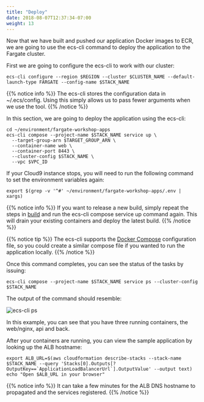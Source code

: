 ```yaml
---
title: "Deploy"
date: 2018-08-07T12:37:34-07:00
weight: 13
---
```


Now that we have built and pushed our application Docker images to ECR, we are going to use the ecs-cli command to deploy
the application to the Fargate cluster.

First we are going to configure the ecs-cli to work with our cluster:

```
ecs-cli configure --region $REGION --cluster $CLUSTER_NAME --default-launch-type FARGATE --config-name $STACK_NAME
```

{{% notice info %}}
The ecs-cli stores the configuration data in ~/.ecs/config. Using this simply allows us to pass fewer arguments
when we use the tool.
{{% /notice %}}

In this section, we are going to deploy the application using the ecs-cli:

```
cd ~/environment/fargate-workshop-apps
ecs-cli compose --project-name $STACK_NAME service up \
  --target-group-arn $TARGET_GROUP_ARN \
  --container-name web \
  --container-port 8443 \
  --cluster-config $STACK_NAME \
  --vpc $VPC_ID
```

If your Cloud9 instance stops, you will need to run the following command to set the environment variables again:

```
export $(grep -v '^#' ~/environment/fargate-workshop-apps/.env | xargs)
```


{{% notice info %}}
If you want to release a new build, simply repeat the steps in [build](/app/build/) and run the ecs-cli compose service up command again. This will drain your existing containers and deploy the latest build.
{{% /notice %}}


{{% notice tip %}}
The ecs-cli supports the [Docker Compose](https://docs.docker.com/compose/) configuration file, so you could create a similar
compose file if you wanted to run the application locally.
{{% /notice %}}

Once this command completes, you can see the status of the tasks by issuing:

```
ecs-cli compose --project-name $STACK_NAME service ps --cluster-config $STACK_NAME
```

The output of the command should resemble:

![ecs-cli ps](/images/deploy/ecs-cli-ps.png)

In this example, you can see that you have three running containers, the web/nginx, api and back.

After your containers are running, you can view the sample application by looking up the ALB hostname:

```
export ALB_URL=$(aws cloudformation describe-stacks --stack-name $STACK_NAME --query 'Stacks[0].Outputs[?OutputKey==`ApplicationLoadBalancerUrl`].OutputValue' --output text)
echo "Open $ALB_URL in your browser"
```

{{% notice info %}}
It can take a few minutes for the ALB DNS hostname to propagated and the services registered.
{{% /notice %}}




